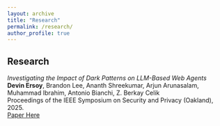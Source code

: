 ```yaml
---
layout: archive
title: "Research"
permalink: /research/
author_profile: true
---
```


## Research

*Investigating the Impact of Dark Patterns on LLM-Based Web Agents*<br>
**Devin Ersoy**, Brandon Lee, Ananth Shreekumar, Arjun Arunasalam, Muhammad Ibrahim, Antonio Bianchi, Z. Berkay Celik<br>
Proceedings of the IEEE Symposium on Security and Privacy (Oakland), 2025. <br>
[Paper Here](https://arxiv.org/abs/2510.18113)<br>

